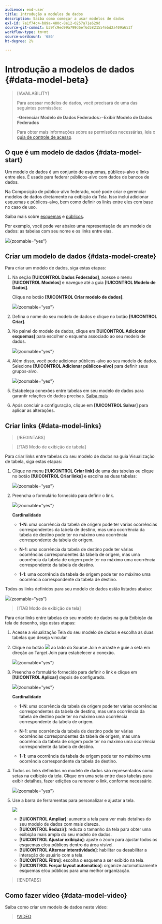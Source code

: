 ```yaml
---
audience: end-user
title: Introdução a modelos de dados
description: Saiba como começar a usar modelos de dados
exl-id: 7e1f74c4-b89a-480c-8e12-0257a71e629d
source-git-commit: b39fc9ed99a799d6ef6d5821554ebd2a409a652f
workflow-type: tm+mt
source-wordcount: '686'
ht-degree: 2%

---
```



# Introdução a modelos de dados {#data-model-beta}

>[!AVAILABILITY]
>
>Para acessar modelos de dados, você precisará de uma das seguintes permissões:
>
>-**Gerenciar Modelo de Dados Federados**
>&#x200B;>-**Exibir Modelo de Dados Federados**
>
>Para obter mais informações sobre as permissões necessárias, leia o [guia de controle de acesso](/help/governance-privacy-security/access-control.md).

## O que é um modelo de dados {#data-model-start}

Um modelo de dados é um conjunto de esquemas, públicos-alvo e links entre eles. É usado para federar públicos-alvo com dados de bancos de dados.

Na Composição de público-alvo federado, você pode criar e gerenciar modelos de dados diretamente na exibição da Tela. Isso inclui adicionar esquemas e públicos-alvo, bem como definir os links entre eles com base no caso de uso.

Saiba mais sobre [esquemas](../customer/schemas.md#schema-start) e [públicos](../start/audiences.md).

Por exemplo, você pode ver abaixo uma representação de um modelo de dados: as tabelas com seu nome e os links entre elas.

![](assets/datamodel.png){zoomable="yes"}

## Criar um modelo de dados {#data-model-create}

Para criar um modelo de dados, siga estas etapas:

1. Na seção **[!UICONTROL Dados Federados]**, acesse o menu **[!UICONTROL Modelos]** e navegue até a guia **[!UICONTROL Modelo de Dados]**.

   Clique no botão **[!UICONTROL Criar modelo de dados]**.

   ![](assets/datamodel_create.png){zoomable="yes"}

1. Defina o nome do seu modelo de dados e clique no botão **[!UICONTROL Criar]**.

1. No painel do modelo de dados, clique em **[!UICONTROL Adicionar esquemas]** para escolher o esquema associado ao seu modelo de dados.

   ![](assets/datamodel_schemas.png){zoomable="yes"}

1. Além disso, você pode adicionar públicos-alvo ao seu modelo de dados. Selecione **[!UICONTROL Adicionar públicos-alvo]** para definir seus grupos-alvo.

   ![](assets/datamodel-audiences.png){zoomable="yes"}

1. Estabeleça conexões entre tabelas em seu modelo de dados para garantir relações de dados precisas. [Saiba mais](#data-model-links)

1. Após concluir a configuração, clique em **[!UICONTROL Salvar]** para aplicar as alterações.

## Criar links {#data-model-links}

>[!BEGINTABS]

>[!TAB Modo de exibição de tabela]

Para criar links entre tabelas do seu modelo de dados na guia Visualização de tabela, siga estas etapas:

1. Clique no menu **[!UICONTROL Criar link]** de uma das tabelas ou clique no botão **[!UICONTROL Criar links]** e escolha as duas tabelas:

   ![](assets/datamodel_createlinks.png){zoomable="yes"}

1. Preencha o formulário fornecido para definir o link.

   ![](assets/datamodel_link.png){zoomable="yes"}

   **Cardinalidade**

   * **1-N**: uma ocorrência da tabela de origem pode ter várias ocorrências correspondentes da tabela de destino, mas uma ocorrência da tabela de destino pode ter no máximo uma ocorrência correspondente da tabela de origem.

   * **N-1**: uma ocorrência da tabela de destino pode ter várias ocorrências correspondentes da tabela de origem, mas uma ocorrência da tabela de origem pode ter no máximo uma ocorrência correspondente da tabela de destino.

   * **1-1**: uma ocorrência da tabela de origem pode ter no máximo uma ocorrência correspondente da tabela de destino.

Todos os links definidos para seu modelo de dados estão listados abaixo:

![](assets/datamodel_alllinks.png){zoomable="yes"}

>[!TAB Modo de exibição de tela]

Para criar links entre tabelas do seu modelo de dados na guia Exibição da tela de desenho, siga estas etapas:

1. Acesse a visualização Tela do seu modelo de dados e escolha as duas tabelas que deseja vincular

1. Clique no botão ![](assets/do-not-localize/Smock_AddCircle_18_N.svg) ao lado do Source Join e arraste e guie a seta em direção ao Target Join para estabelecer a conexão.

   ![](assets/datamodel.gif){zoomable="yes"}

1. Preencha o formulário fornecido para definir o link e clique em **[!UICONTROL Aplicar]** depois de configurado.

   ![](assets/datamodel-canvas-1.png){zoomable="yes"}

   **Cardinalidade**

   * **1-N**: uma ocorrência da tabela de origem pode ter várias ocorrências correspondentes da tabela de destino, mas uma ocorrência da tabela de destino pode ter no máximo uma ocorrência correspondente da tabela de origem.

   * **N-1**: uma ocorrência da tabela de destino pode ter várias ocorrências correspondentes da tabela de origem, mas uma ocorrência da tabela de origem pode ter no máximo uma ocorrência correspondente da tabela de destino.

   * **1-1**: uma ocorrência da tabela de origem pode ter no máximo uma ocorrência correspondente da tabela de destino.

1. Todos os links definidos no modelo de dados são representados como setas na exibição da tela. Clique em uma seta entre duas tabelas para exibir detalhes, fazer edições ou remover o link, conforme necessário.

   ![](assets/datamodel-canvas-2.png){zoomable="yes"}

1. Use a barra de ferramentas para personalizar e ajustar a tela.

   ![](assets/datamodel-canvas-3.png)

   * **[!UICONTROL Ampliar]**: aumente a tela para ver mais detalhes do seu modelo de dados com mais clareza.
   * **[!UICONTROL Reduzir]**: reduza o tamanho da tela para obter uma exibição mais ampla do seu modelo de dados.
   * **[!UICONTROL Ajustar exibição]**: ajuste o zoom para ajustar todos os esquemas e/ou públicos dentro da área visível.
   * **[!UICONTROL Alternar interatividade]**: habilitar ou desabilitar a interação do usuário com a tela.
   * **[!UICONTROL Filtro]**: escolha o esquema a ser exibido na tela.
   * **[!UICONTROL Forçar layout automático]**: organize automaticamente esquemas e/ou públicos para uma melhor organização.

>[!ENDTABS]

## Como fazer vídeo {#data-model-video}

Saiba como criar um modelo de dados neste vídeo:

>[!VIDEO](https://video.tv.adobe.com/v/3432020)
